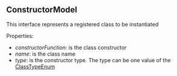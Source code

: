## ConstructorModel

This interface represents a registered class to be instantiated

Properties:

 - *constructorFunction*: is the class constructor
 - *name*: is the class name
 - *type*: is the constructor type. The type can be one value of the [ClassTypeEnum](documentation/the-way/core/shared/enum/class-type-enum.md)